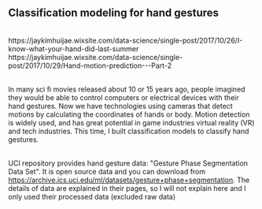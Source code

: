## Classification modeling for hand gestures

<br/>
https://jaykimhuijae.wixsite.com/data-science/single-post/2017/10/26/I-know-what-your-hand-did-last-summer<br/>
https://jaykimhuijae.wixsite.com/data-science/single-post/2017/10/29/Hand-motion-prediction---Part-2<br/>
<br/>

In many sci fi movies released about 10 or 15 years ago, people imagined they would be able to control computers or electrical devices with their hand gestures. Now we have technologies using cameras that detect motions by calculating the coordinates of hands or body. Motion detection is widely used, and has great potential in game industries virtual reality (VR) and tech industries. This time, I built classification models to classify hand gestures. 
<br/><br/>
 

UCI repository provides hand gesture data: "Gesture Phase Segmentation Data Set". It is open source data and you can download from https://archive.ics.uci.edu/ml/datasets/gesture+phase+segmentation. The details of data are explained in their pages, so I will not explain here and I only used their processed data (excluded raw data)
